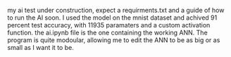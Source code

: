 my ai test 
under construction, expect a requirments.txt and a guide of how to run the AI soon.
I used the model on the mnist dataset and achived 91 percent test accuracy, with 11935 paramaters and a custom activation function.
the ai.ipynb file is the one containing the working ANN.
The program is quite modoular, allowing me to edit the ANN to be as big or as small as I want it to be.
